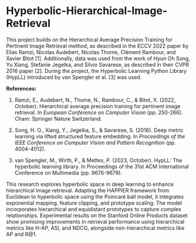 # Hyperbolic-Hierarchical-Image-Retrieval

This project builds on the Hierarchical Average Precision Training for Pertinent Image Retrieval method, as described in the ECCV 2022 paper by Elias Ramzi, Nicolas Audebert, Nicolas Thome, Clément Rambour, and Xavier Bitot [1]. Additionally, data was used from the work of Hyun Oh Song, Yu Xiang, Stefanie Jegelka, and Silvio Savarese, as described in their CVPR 2016 paper [2]. During the project, the Hyperbolic Learning Python Library (HypLL) introduced by van Spengler et al. [3] was used.

**References:**

1. Ramzi, E., Audebert, N., Thome, N., Rambour, C., & Bitot, X. (2022, October). Hierarchical average precision training for pertinent image retrieval. In *European Conference on Computer Vision* (pp. 250-266). Cham: Springer Nature Switzerland.

2. Song, H. O., Xiang, Y., Jegelka, S., & Savarese, S. (2016). Deep metric learning via lifted structured feature embedding. In *Proceedings of the IEEE Conference on Computer Vision and Pattern Recognition* (pp. 4004-4012).

3. van Spengler, M., Wirth, P., & Mettes, P. (2023, October). HypLL: The hyperbolic learning library. In Proceedings of the 31st ACM International Conference on Multimedia (pp. 9676-9679).


This research explores hyperbolic space in deep learning to enhance hierarchical image retrieval. Adapting the HAPPIER framework from Euclidean to hyperbolic space using the Poincaré ball model, it integrates exponential mapping, feature clipping, and prototype scaling. The model incorporates hierarchical and equidistant prototypes to capture complex relationships. Experimental results on the Stanford Online Products dataset show promising improvements in retrieval performance using hierarchical metrics like H-AP, ASI, and NDCG, alongside non-hierarchical metrics like AP and R@1.
